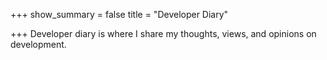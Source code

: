 +++
show_summary = false
title = "Developer Diary"

+++
Developer diary is where I share my thoughts, views, and opinions on development. 